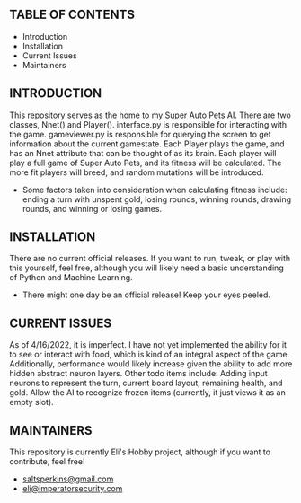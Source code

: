 TABLE OF CONTENTS
---------------------

* Introduction
* Installation 
* Current Issues
* Maintainers

INTRODUCTION
---------------------

This repository serves as the home to my Super Auto Pets AI. There are two classes, Nnet() and Player(). interface.py is responsible for interacting with the game. gameviewer.py is responsible for querying the screen to get information about the current gamestate. Each Player plays the game, and has an Nnet attribute that can be thought of as its brain. Each player will play a full game of Super Auto Pets, and its fitness will be calculated. The more fit players will breed, and random mutations will be introduced. 

* Some factors taken into consideration when calculating fitness include: ending a turn with unspent gold, losing rounds, winning rounds, drawing rounds, and winning or losing games. 

INSTALLATION
---------------------

There are no current official releases. If you want to run, tweak, or play with this yourself, feel free, although you will likely need a basic understanding of Python and Machine Learning.

* There might one day be an official release! Keep your eyes peeled. 

CURRENT ISSUES
---------------------

As of 4/16/2022, it is imperfect. I have not yet implemented the ability for it to see or interact with food, which is kind of an integral aspect of the game. Additionally, performance would likely increase given the ability to add more hidden abstract neuron layers. Other todo items include: Adding input neurons to represent the turn, current board layout, remaining health, and gold. Allow the AI to recognize frozen items (currently, it just views it as an empty slot).

MAINTAINERS
---------------------

This repository is currently Eli's Hobby project, although if you want to contribute, feel free!

* saltsperkins@gmail.com
* eli@imperatorsecurity.com